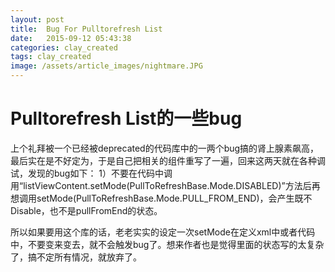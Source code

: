 ```yaml
---
layout: post
title:  Bug For Pulltorefresh List
date:   2015-09-12 05:43:38
categories: clay_created
tags: clay_created
image: /assets/article_images/nightmare.JPG
---
```

# Pulltorefresh List的一些bug
上个礼拜被一个已经被deprecated的代码库中的一两个bug搞的肾上腺素飙高，最后实在是不好定为，于是自己把相关的组件重写了一遍，回来这两天就在各种调试，发现的bug如下：
1）不要在代码中调用“listViewContent.setMode(PullToRefreshBase.Mode.DISABLED)”方法后再想调用setMode(PullToRefreshBase.Mode.PULL_FROM_END)，会产生既不Disable，也不是pullFromEnd的状态。

所以如果要用这个库的话，老老实实的设定一次setMode在定义xml中或者代码中，不要变来变去，就不会触发bug了。想来作者也是觉得里面的状态写的太复杂了，搞不定所有情况，就放弃了。
